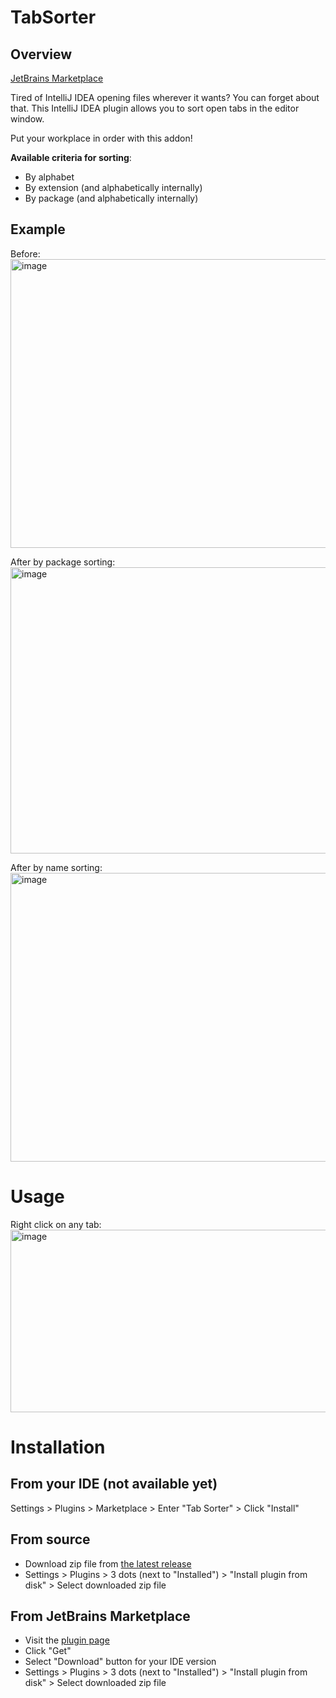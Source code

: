# TabSorter

## Overview

[JetBrains Marketplace](https://plugins.jetbrains.com/plugin/28252-tab-sorter)

Tired of IntelliJ IDEA opening files wherever it wants? You can forget about that.
This IntelliJ IDEA plugin allows you to sort open tabs in the editor window.

Put your workplace in order with this addon!

**Available criteria for sorting**:

- By alphabet
- By extension (and alphabetically internally)
- By package (and alphabetically internally)

## Example

Before:
<img width="1978" height="462" alt="image" src="https://github.com/user-attachments/assets/62081961-2eb0-43ee-9267-1b81fca442c3" />

After by package sorting:
<img width="1974" height="458" alt="image" src="https://github.com/user-attachments/assets/aed8310f-66bb-4a45-8555-2be4965594fb" />

After by name sorting:
<img width="1986" height="462" alt="image" src="https://github.com/user-attachments/assets/d7dc3840-de3c-41e6-8046-57896fecb37d" />

# Usage

Right click on any tab:
<img width="1966" height="292" alt="image" src="https://github.com/user-attachments/assets/8e863b8e-fab2-43b3-9c34-c03b8047e0c0" />

# Installation

## From your IDE (not available yet)

Settings > Plugins > Marketplace > Enter "Tab Sorter" > Click "Install"

## From source

- Download zip file from [the latest release](https://github.com/leo-proger/TabSorter/releases)
- Settings > Plugins > 3 dots (next to "Installed") > "Install plugin from disk" > Select downloaded zip file

## From JetBrains Marketplace
- Visit the [plugin page](https://plugins.jetbrains.com/plugin/28252-tab-sorter)
- Click "Get"
- Select "Download" button for your IDE version
- Settings > Plugins > 3 dots (next to "Installed") > "Install plugin from disk" > Select downloaded zip file